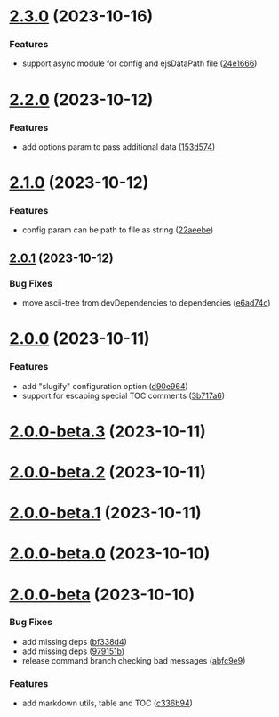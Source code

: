 # [2.3.0](https://github.com/herveperchec/readme-generator/compare/v2.2.0...v2.3.0) (2023-10-16)


### Features

* support async module for config and ejsDataPath file ([24e1666](https://github.com/herveperchec/readme-generator/commit/24e16667deea942bb35e4c2ec3a739ce053e5689))



# [2.2.0](https://github.com/herveperchec/readme-generator/compare/v2.1.0...v2.2.0) (2023-10-12)


### Features

* add options param to pass additional data ([153d574](https://github.com/herveperchec/readme-generator/commit/153d574c68f31af1747634527655332053d21bf0))



# [2.1.0](https://github.com/herveperchec/readme-generator/compare/v2.0.1...v2.1.0) (2023-10-12)


### Features

* config param can be path to file as string ([22aeebe](https://github.com/herveperchec/readme-generator/commit/22aeebe2269f0d5faf7574bb4d3cf12e497c9ca5))



## [2.0.1](https://github.com/herveperchec/readme-generator/compare/v2.0.0...v2.0.1) (2023-10-12)


### Bug Fixes

* move ascii-tree from devDependencies to dependencies ([e6ad74c](https://github.com/herveperchec/readme-generator/commit/e6ad74c02895a3003f2ef9f0a15fc2f18e3154db))



# [2.0.0](https://github.com/herveperchec/readme-generator/compare/v2.0.0-beta.3...v2.0.0) (2023-10-11)


### Features

* add "slugify" configuration option ([d90e964](https://github.com/herveperchec/readme-generator/commit/d90e96403c9b0ec6a79b3d0516e5fed890d108f4))
* support for escaping special TOC comments ([3b717a6](https://github.com/herveperchec/readme-generator/commit/3b717a6b86971d6aa7ed4522ffa319b71b79ee82))



# [2.0.0-beta.3](https://github.com/herveperchec/readme-generator/compare/v2.0.0-beta.2...v2.0.0-beta.3) (2023-10-11)



# [2.0.0-beta.2](https://github.com/herveperchec/readme-generator/compare/v2.0.0-beta.1...v2.0.0-beta.2) (2023-10-11)



# [2.0.0-beta.1](https://github.com/herveperchec/readme-generator/compare/v2.0.0-beta.0...v2.0.0-beta.1) (2023-10-11)



# [2.0.0-beta.0](https://github.com/herveperchec/readme-generator/compare/v2.0.0-beta...v2.0.0-beta.0) (2023-10-10)



# [2.0.0-beta](https://github.com/herveperchec/readme-generator/compare/v1.0.4...v2.0.0-beta) (2023-10-10)


### Bug Fixes

* add missing deps ([bf338d4](https://github.com/herveperchec/readme-generator/commit/bf338d44b1f3c4b2b0e3fc938483ac5bfe79fbb1))
* add missing deps ([979151b](https://github.com/herveperchec/readme-generator/commit/979151b36d8009429c60ea2aab99a5c7bcb56d4c))
* release command branch checking bad messages ([abfc9e9](https://github.com/herveperchec/readme-generator/commit/abfc9e99618331c5603b45382b4b1ee4121362c2))


### Features

* add markdown utils, table and TOC ([c336b94](https://github.com/herveperchec/readme-generator/commit/c336b9484dc1e9efb6aeb87981faf3f6f27c8e8a))



